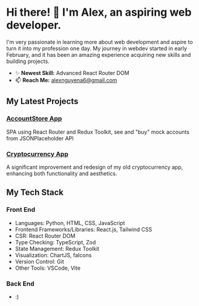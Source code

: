 # Hi there! 👋 I'm Alex, an aspiring web developer.

I'm very passionate in learning more about web development and aspire to turn it into my profession one day. My journey in webdev started in early February, and it has been an amazing experience acquiring new skills and building projects.

<!-- - 🌱 **Currently Learning:** Advanced React Router DOM -->
- ✨ **Newest Skill:** Advanced React Router DOM
- 📫 **Reach Me:** alexnguyena6@gmail.com

## My Latest Projects
### [AccountStore App](https://github.com/vempr/rrd-account-app)
SPA using React Router and Redux Toolkit, see and "buy" mock accounts from JSONPlaceholder API
### [Cryptocurrency App](https://github.com/vempr/crypto-app)
A significant improvement and redesign of my old cryptocurrency app, enhancing both functionality and aesthetics.

## My Tech Stack
### Front End
- Languages: Python, HTML, CSS, JavaScript
- Frontend Frameworks/Libraries: React.js, Tailwind CSS
- CSR: React Router DOM
- Type Checking: TypeScript, Zod
- State Management: Redux Toolkit
- Visualization: ChartJS, faIcons
- Version Control: Git
- Other Tools: VSCode, Vite

### Back End
- :)
